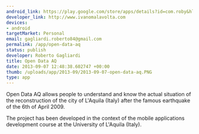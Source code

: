 ```yaml
--- 
android_link: https://play.google.com/store/apps/details?id=com.roby&hl=it
developer_link: http://www.ivanomalavolta.com
devices: 
- android
targetMarket: Personal
email: gagliardi.roberto84@gmail.com
permalink: /app/open-data-aq
status: publish
developer: Roberto Gagliardi
title: Open Data AQ
date: 2013-09-07 12:48:38.602747 +00:00
thumb: /uploads/app/2013-09/2013-09-07-open-data-aq.PNG
type: app
---
```


Open Data AQ allows people to understand and know the actual situation of the reconstruction of the city of L'Aquila (Italy) after the famous earthquake of the 6th of April 2009.

The project has been developed in the context of the mobile applications development course at the University of L'Aquila (Italy).
